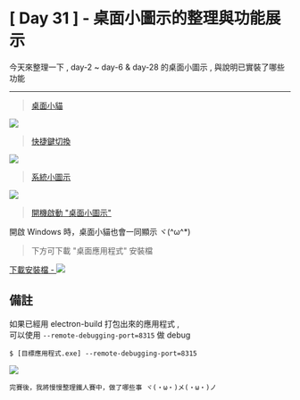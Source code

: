 # [ Day 31 ] - 桌面小圖示的整理與功能展示

今天來整理一下 , day-2 ~ day-6 & day-28 的桌面小圖示 , 
與說明已實裝了哪些功能

---

> [桌面小貓](https://ithelp.ithome.com.tw/articles/10233301)

![](https://i.imgur.com/MfEjj5I.gif)

> [快捷鍵切換](https://ithelp.ithome.com.tw/articles/10234094)

![](https://i.imgur.com/kZnpleQ.gif)

> [系統小圖示](https://ithelp.ithome.com.tw/articles/10234294)

![](https://i.imgur.com/68ac9iR.png)

> [開機啟動 "桌面小圖示"](https://ithelp.ithome.com.tw/articles/10246281)

開啟 Windows 時，桌面小貓也會一同顯示 ヾ(^ω^*)

> 下方可下載 "桌面應用程式" 安裝檔

[下載安裝檔 - ![](https://i.imgur.com/ds3eXhC.png)](https://minhaskamal.github.io/DownGit/#/home?url=https:%2F%2Fgithub.com%2Fandrew781026%2Fithome_ironman_2020%2Fblob%2Fmaster%2Fday-31%2Fplaying-cat-installer.exe)


## 備註

如果已經用 electron-build 打包出來的應用程式 ,  
可以使用 `--remote-debugging-port=8315` 做 debug 

```shell script
$ [目標應用程式.exe] --remote-debugging-port=8315
```

![](https://i.imgur.com/rZN8hj4.gif)

```
完賽後，我將慢慢整理鐵人賽中，做了哪些事 ヾ(・ω・)メ(・ω・)ノ
```
